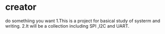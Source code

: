 # creator
do somethiing you want
1.This is a project for basical study of systerm and writing.
2.It will be a collection including SPI ,I2C and UART.




